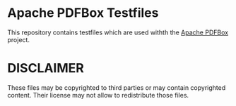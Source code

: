 Apache PDFBox Testfiles
===========================

This repository contains testfiles which are used withth the [Apache PDFBox](http://pdfbox.apache.org/) project.


DISCLAIMER
===========================

These files may be copyrighted to third parties or may contain copyrighted content. Their license may not allow to redistribute those files.

